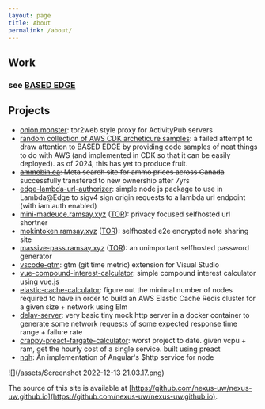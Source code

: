 ```yaml
---
layout: page
title: About
permalink: /about/
---
```


## Work
### see [BASED EDGE](https://basededge.dev) 

## Projects
- [onion.monster](https://onion.monster/?ref=blog_about): tor2web style proxy for ActivityPub servers
- [random collection of AWS CDK archeticure samples](https://www.basededge.dev/projects?ref=blog_about): a failed attempt to draw attention to BASED EDGE by providing code samples of neat things to do with AWS (and implemented in CDK so that it can be easily deployed). as of 2024, this has yet to produce fruit.
- ~~[ammobin.ca](https://ammobin.ca/?ref=blog_about): Meta search site for ammo prices across Canada~~ successfully transfered to new ownership after 7yrs
- [edge-lambda-url-authorizer](https://github.com/nexus-uw/edge-lambda-url-authorizer): simple node js package to use in Lambda@Edge to sigv4 sign origin requests to a lambda url endpoint (with iam auth enabled)
- [mini-madeuce.ramsay.xyz](https://mini-madeuce.ramsay.xyz/?ref=blog_about) ([TOR](http://madeucev3nrsti4nthzqt22dw2n57lseca3735yjhxddevl3zhtg3mad.onion)): privacy focused selfhosted url shortner
- [mokintoken.ramsay.xyz](https://mokintoken.ramsay.xyz/?ref=blog_about) ([TOR](http://mokinan4qvxi4ragyzgkewrmnnqslkcdglk6v5zruknwnnuvv2lu5uad.onion)): selfhosted e2e encrypted note sharing site
- [massive-pass.ramsay.xyz](https://massive-pass.ramsay.xyz/?ref=blog_about) ([TOR](http://massiveeeati5xv7sszovagrkamzdtshv4sg4rzpbg6n2btwkv2f2lqd.onion/)): an unimportant selfhosted password generator
- [vscode-gtm](https://github.com/nexus-uw/vscode-gtm): gtm (git time metric) extension for Visual Studio
- [vue-compound-interest-calculator](https://nexus-uw.github.io/vue-compound-interest-calculator/): simple compound interest calculator using vue.js
- [elastic-cache-calculator](https://nexus-uw.github.io/elastic-cache-calculator/): figure out the minimal number of nodes required to have in order to build an AWS Elastic Cache Redis cluster for a given size + network using Elm
- [delay-server](https://github.com/nexus-uw/delay-server): very basic tiny mock http server in a docker container to generate some network requests of some expected response time range + failure rate
- [crappy-preact-fargate-calculator](https://nexus-uw.github.io/crappy-preact-fargate-calculator/): worst project to date. given vcpu + ram, get the hourly cost of a single service. built using preact
- [nqh](https://github.com/nexus-uw/nqh): An implementation of Angular's $http service for node


![](/assets/Screenshot 2022-12-13 21.03.17.png)


The source of this site is available at [https://github.com/nexus-uw/nexus-uw.github.io](https://github.com/nexus-uw/nexus-uw.github.io).
